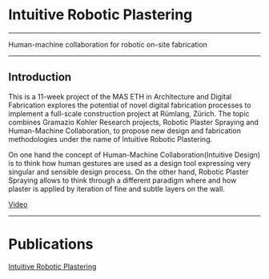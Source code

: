 # Intuitive Robotic Plastering

---

Human-machine collaboration for robotic on-site fabrication

---

## Introduction

This is a 11-week project of the MAS ETH in Architecture and Digital Fabrication explores the potential of novel digital fabrication processes to implement a full-scale construction project at Rümlang, Zürich. The topic combines Gramazio Kohler Research projects, Robotic Plaster Spraying and Human-Machine Collaboration, to propose new design and fabrication methodologies under the name of Intuitive Robotic Plastering.

On one hand the concept of Human-Machine Collaboration(Intuitive Design) is to think how human gestures are used as a design tool expressing very singular and sensible design process. On the other hand, Robotic Plaster Spraying allows to think through a different paradigm where and how plaster is applied by iteration of fine and subtle layers on the wall.


[Video](https://videopress.com/v/BV8YGQzu)

---

# Publications

[Intuitive Robotic Plastering](https://gramaziokohler.arch.ethz.ch/web/d/projekte/461.html)
